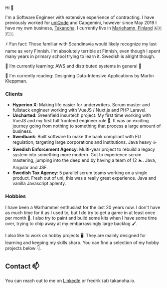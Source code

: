 Hi 👋 

I'm a Software Engineer with extensive experience of contracting. I have previously worked for [uniQode](https://q.group/offices/uniqode) and Capgemini, however since May 2019 I have my own business, [Takanoha](https://takanoha.io/). I currently live in [Mariehamn, Finland](https://goo.gl/maps/3qLt7SXYnGhPUGvm7) 🇦🇽 🇫🇮.

⚡ Fun fact: Those familiar with Scandinavia would likely recognize my last name as very Finnish. I'm absolutely terrible at Finnish, even though I spent many years in primary school trying to learn it. Swedish is alright though.

🌱 I’m currently learning: AWS and distributed systems in general 🤯

📖 I'm currently reading: Designing Data-Intensive Applications by Martin Kleppman.

### Clients
- __Hyperion X__: Making life easier for underwriters. Scrum master and fullstack engineer working with VueJS / Nuxt.js and PHP Laravel.
- __Uncharted__: Greenfield insurtech project. My first time working with VueJS and my first full frontend engineer role 😬. It was an exciting journey going from nothing to something that process a large amount of business.
- __Swedbank__: Built software to make the bank compliant with EU regulation, targeting large corporations and institutions. Java heavy ☕
- __Swedish Enforcement Agency__: Multi-year project to rebuild a legacy system into something more modern. Got to experience scrum mastering, jumping into the deep end by having a team of 12 🏊. Java, Angular and JSF.
- __Swedish Tax Agency__: 5 parallel scrum teams working on a single product. Fresh out of uni, this was a really great experience. Java and vanilla Javascript aplenty.

### Hobbies
I have been a Warhammer enthusiast for the last 20 years now. I don't have as much time for it as I used to, but I do try to get a game in at least once per month 🎲. I also try to paint and build some kits when I have some time over, trying to chip away at my embarrassingly large backlog 🖌️.

I also like to work on hobby projects 🖥️. They are mainly designed for learning and keeping my skills sharp. You can find a selection of my hobby projects below 👇.

## Contact 📫
You can reach out to me on [LinkedIn](https://www.linkedin.com/in/fredrikmakila/) or fredrik (at) takanoha<span>.io.
